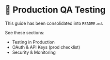 # 🚀 Production QA Testing

This guide has been consolidated into `README.md`.

See these sections:
- Testing in Production
- OAuth & API Keys (prod checklist)
- Security & Monitoring